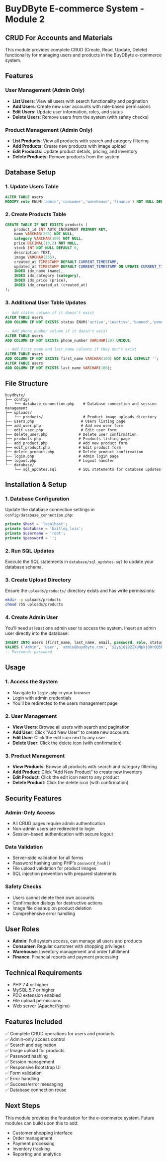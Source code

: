 # BuyDByte E-commerce System - Module 2

## CRUD For Accounts and Materials

This module provides complete CRUD (Create, Read, Update, Delete) functionality for managing users and products in the BuyDByte e-commerce system.

## Features

### User Management (Admin Only)
- **List Users**: View all users with search functionality and pagination
- **Add Users**: Create new user accounts with role-based permissions
- **Edit Users**: Update user information, roles, and status
- **Delete Users**: Remove users from the system (with safety checks)

### Product Management (Admin Only)
- **List Products**: View all products with search and category filtering
- **Add Products**: Create new products with image upload
- **Edit Products**: Update product details, pricing, and inventory
- **Delete Products**: Remove products from the system

## Database Setup

### 1. Update Users Table
```sql
ALTER TABLE users 
MODIFY role ENUM('admin','consumer','warehouse','finance') NOT NULL DEFAULT 'consumer';
```

### 2. Create Products Table
```sql
CREATE TABLE IF NOT EXISTS products (
    product_id INT AUTO_INCREMENT PRIMARY KEY,
    name VARCHAR(255) NOT NULL,
    category VARCHAR(100) NOT NULL,
    price DECIMAL(10,2) NOT NULL,
    stock INT NOT NULL DEFAULT 0,
    description TEXT,
    image VARCHAR(255),
    created_at TIMESTAMP DEFAULT CURRENT_TIMESTAMP,
    updated_at TIMESTAMP DEFAULT CURRENT_TIMESTAMP ON UPDATE CURRENT_TIMESTAMP,
    INDEX idx_name (name),
    INDEX idx_category (category),
    INDEX idx_price (price),
    INDEX idx_created_at (created_at)
);
```

### 3. Additional User Table Updates
```sql
-- Add status column if it doesn't exist
ALTER TABLE users 
ADD COLUMN IF NOT EXISTS status ENUM('active','inactive','banned','pending_verification') DEFAULT 'pending_verification';

-- Add phone_number column if it doesn't exist
ALTER TABLE users 
ADD COLUMN IF NOT EXISTS phone_number VARCHAR(20) UNIQUE;

-- Add first_name and last_name columns if they don't exist
ALTER TABLE users 
ADD COLUMN IF NOT EXISTS first_name VARCHAR(100) NOT NULL DEFAULT '';
ALTER TABLE users 
ADD COLUMN IF NOT EXISTS last_name VARCHAR(100);
```

## File Structure

```
buydbyte/
├── config/
│   └── database_connection.php    # Database connection and session management
├── uploads/
│   └── products/                  # Product image uploads directory
├── users.php                     # Users listing page
├── add_user.php                  # Add new user form
├── edit_user.php                 # Edit user form
├── delete_user.php              # Delete user confirmation
├── products.php                 # Products listing page
├── add_product.php              # Add new product form
├── edit_product.php             # Edit product form
├── delete_product.php           # Delete product confirmation
├── login.php                    # Admin login page
├── logout.php                   # Logout handler
└── database/
    └── sql_updates.sql          # SQL statements for database updates
```

## Installation & Setup

### 1. Database Configuration
Update the database connection settings in `config/database_connection.php`:
```php
private $host = 'localhost';
private $database = 'baitlog_luis';
private $username = 'root';
private $password = '';
```

### 2. Run SQL Updates
Execute the SQL statements in `database/sql_updates.sql` to update your database schema.

### 3. Create Upload Directory
Ensure the `uploads/products/` directory exists and has write permissions:
```bash
mkdir -p uploads/products
chmod 755 uploads/products
```

### 4. Create Admin User
You'll need at least one admin user to access the system. Insert an admin user directly into the database:
```sql
INSERT INTO users (first_name, last_name, email, password, role, status) 
VALUES ('Admin', 'User', 'admin@buydbyte.com', '$2y$10$92IXUNpkjO0rOQ5byMi.Ye4oKoEa3Ro9llC/.og/at2.uheWG/igi', 'admin', 'active');
-- Password: password
```

## Usage

### 1. Access the System
- Navigate to `login.php` in your browser
- Login with admin credentials
- You'll be redirected to the users management page

### 2. User Management
- **View Users**: Browse all users with search and pagination
- **Add User**: Click "Add New User" to create new accounts
- **Edit User**: Click the edit icon next to any user
- **Delete User**: Click the delete icon (with confirmation)

### 3. Product Management
- **View Products**: Browse all products with search and category filtering
- **Add Product**: Click "Add New Product" to create new inventory
- **Edit Product**: Click the edit icon next to any product
- **Delete Product**: Click the delete icon (with confirmation)

## Security Features

### Admin-Only Access
- All CRUD pages require admin authentication
- Non-admin users are redirected to login
- Session-based authentication with secure logout

### Data Validation
- Server-side validation for all forms
- Password hashing using PHP's `password_hash()`
- File upload validation for product images
- SQL injection prevention with prepared statements

### Safety Checks
- Users cannot delete their own accounts
- Confirmation dialogs for destructive actions
- Image file cleanup on product deletion
- Comprehensive error handling

## User Roles

- **Admin**: Full system access, can manage all users and products
- **Consumer**: Regular customer with shopping privileges
- **Warehouse**: Inventory management and order fulfillment
- **Finance**: Financial reports and payment processing

## Technical Requirements

- PHP 7.4 or higher
- MySQL 5.7 or higher
- PDO extension enabled
- File upload permissions
- Web server (Apache/Nginx)

## Features Included

✅ Complete CRUD operations for users and products  
✅ Admin-only access control  
✅ Search and pagination  
✅ Image upload for products  
✅ Password hashing  
✅ Session management  
✅ Responsive Bootstrap UI  
✅ Form validation  
✅ Error handling  
✅ Success/error messaging  
✅ Database connection reuse  

## Next Steps

This module provides the foundation for the e-commerce system. Future modules can build upon this to add:
- Customer shopping interface
- Order management
- Payment processing
- Inventory tracking
- Reporting and analytics
